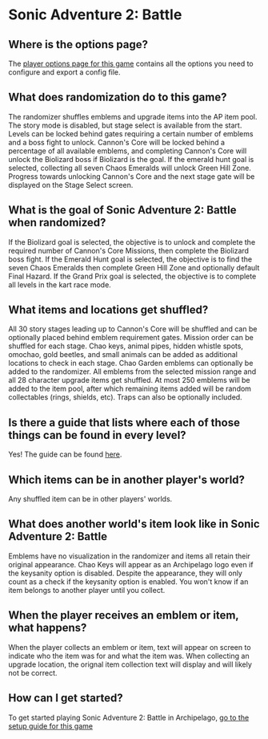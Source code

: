 # Sonic Adventure 2: Battle

## Where is the options page?

The [player options page for this game](../player-options) contains all the options you need to configure and export a config file.

## What does randomization do to this game?

The randomizer shuffles emblems and upgrade items into the AP item pool. The story mode is disabled, but stage select is available from the start. Levels can be locked behind gates requiring a certain number of emblems and a boss fight to unlock. Cannon's Core will be locked behind a percentage of all available emblems, and completing Cannon's Core will unlock the Biolizard boss if Biolizard is the goal. If the emerald hunt goal is selected, collecting all seven Chaos Emeralds will unlock Green Hill Zone. Progress towards unlocking Cannon's Core and the next stage gate will be displayed on the Stage Select screen.

## What is the goal of Sonic Adventure 2: Battle when randomized?

If the Biolizard goal is selected, the objective is to unlock and complete the required number of Cannon's Core Missions, then complete the Biolizard boss fight. If the Emerald Hunt goal is selected, the objective is to find the seven Chaos Emeralds then complete Green Hill Zone and optionally default Final Hazard. If the Grand Prix goal is selected, the objective is to complete all levels in the kart race mode.

## What items and locations get shuffled?

All 30 story stages leading up to Cannon's Core will be shuffled and can be optionally placed behind emblem requirement gates. Mission order can be shuffled for each stage. Chao keys, animal pipes, hidden whistle spots, omochao, gold beetles, and small animals can be added as additional locations to check in each stage. Chao Garden emblems can optionally be added to the randomizer. All emblems from the selected mission range and all 28 character upgrade items get shuffled. At most 250 emblems will be added to the item pool, after which remaining items added will be random collectables (rings, shields, etc). Traps can also be optionally included.

## Is there a guide that lists where each of those things can be found in every level?

Yes! The guide can be found [here](https://github.com/JoshuaEagles/SA2-Archipelago-Locations-Wiki/blob/master/README.md).

## Which items can be in another player's world?

Any shuffled item can be in other players' worlds.

## What does another world's item look like in Sonic Adventure 2: Battle

Emblems have no visualization in the randomizer and items all retain their original appearance. Chao Keys will appear as an Archipelago logo even if the keysanity option is disabled. Despite the appearance, they will only count as a check if the keysanity option is enabled. You won't know if an item belongs to another player until you collect.

## When the player receives an emblem or item, what happens?

When the player collects an emblem or item, text will appear on screen to indicate who the item was for and what the item was. When collecting an upgrade location, the orignal item collection text will display and will likely not be correct.

## How can I get started?

To get started playing Sonic Adventure 2: Battle in Archipelago, [go to the setup guide for this game](../../../tutorial/Sonic%20Adventure%202%20Battle/setup/en)